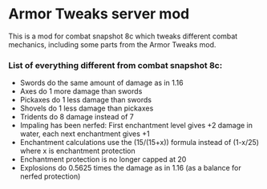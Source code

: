 # Armor Tweaks server mod
This is a mod for combat snapshot 8c which tweaks different combat mechanics, including some parts from the Armor Tweaks mod.
### List of everything different from combat snapshot 8c:  
- Swords do the same amount of damage as in 1.16
- Axes do 1 more damage than swords
- Pickaxes do 1 less damage than swords
- Shovels do 1 less damage than pickaxes
- Tridents do 8 damage instead of 7
- Impaling has been nerfed: First enchantment level gives +2 damage in water, each next enchantment gives +1
- Enchantment calculations use the (15/(15+x)) formula instead of (1-x/25) where x is enchantment protection
- Enchantment protection is no longer capped at 20
- Explosions do 0.5625 times the damage as in 1.16 (as a balance for nerfed protection)

